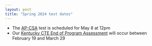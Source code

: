 ```yaml
---
layout: post
title: "Spring 2024 test dates"
---
```


* The [AP-CSA](https://apcentral.collegeboard.org/courses/exam-dates-and-fees) test is scheduled for May 8 at 12pm
* Our [Kentucky CTE End of Program Assessment](https://education.ky.gov/CTE/endofprog/Pages/default.aspx) will occur between February 19 and March 29
